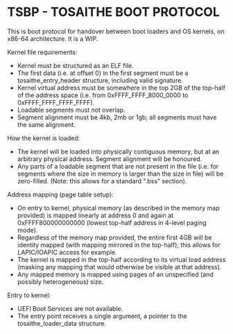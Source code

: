 # TSBP - TOSAITHE BOOT PROTOCOL

This is boot protocol for handover between boot loaders and OS kernels, on x86-64 architecture.
It is a WIP.

Kernel file requirements:

 * Kernel must be structured as an ELF file.
 * The first data (i.e. at offset 0) in the first segment must be a tosaithe_entry_header
   structure, including valid signature.
 * Kernel virtual address must be somewhere in the top 2GB of the top-half of the address space
   (i.e. from 0xFFFF_FFFF_8000_0000 to 0xFFFF_FFFF_FFFF_FFFF).
 * Loadable segments must not overlap.
 * Segment alignment must be 4kb, 2mb or 1gb; all segments must have the same alignment.

How the kernel is loaded:

 * The kernel will be loaded into physically contiguous memory, but at an arbitrary physical
   address. Segment alignment will be honoured.
 * Any parts of a loadable segment that are not present in the file (i.e. for segments where the
   size in memory is larger than the size in file) will be zero-filled. (Note: this allows for
   a standard ".bss" section).

Address mapping (page table setup):

 * On entry to kernel, physical memory (as described in the memory map provided) is mapped
   linearly at address 0 and again at 0xFFFF800000000000 (lowest top-half address in 4-level
   paging mode).
 * Regardless of the memory map provided, the entire first 4GB will be identity mapped (with
   mapping mirrored in the top-half); this allows for LAPIC/IOAPIC access for example.
 * The kernel is mapped in the top-half according to its virtual load address (masking any
   mapping that would otherwise be visible at that address).
 * Any mapped memory is mapped using pages of an unspecified (and possibly heterogeneous) size.

Entry to kernel:

 * UEFI Boot Services are not available.
 * The entry point receives a single argument, a pointer to the tosaithe_loader_data structure.
